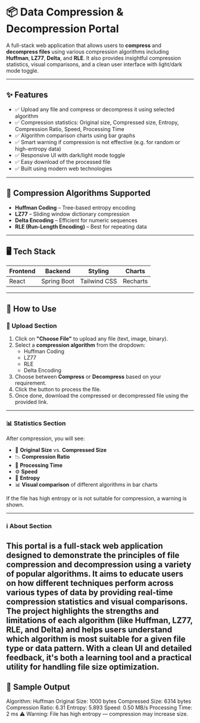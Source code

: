 # 📦 Data Compression & Decompression Portal

A full-stack web application that allows users to **compress** and **decompress files** using various compression algorithms including **Huffman**, **LZ77**, **Delta**, and **RLE**. It also provides insightful compression statistics, visual comparisons, and a clean user interface with light/dark mode toggle.

---

## ✨ Features

- ✅ Upload any file and compress or decompress it using selected algorithm  
- ✅ Compression statistics: Original size, Compressed size, Entropy, Compression Ratio, Speed, Processing Time  
- ✅ Algorithm comparison charts using bar graphs  
- ✅ Smart warning if compression is not effective (e.g. for random or high-entropy data)  
- ✅ Responsive UI with dark/light mode toggle  
- ✅ Easy download of the processed file  
- ✅ Built using modern web technologies

---

## 🧠 Compression Algorithms Supported

- **Huffman Coding** – Tree-based entropy encoding  
- **LZ77** – Sliding window dictionary compression  
- **Delta Encoding** – Efficient for numeric sequences  
- **RLE (Run-Length Encoding)** – Best for repeating data

---

## 🖥️ Tech Stack

| Frontend | Backend     | Styling      | Charts     |
|----------|-------------|--------------|------------|
| React    | Spring Boot | Tailwind CSS | Recharts   |

---

## 🚀 How to Use

### 🔼 Upload Section

1. Click on **"Choose File"** to upload any file (text, image, binary).
2. Select a **compression algorithm** from the dropdown:
   - Huffman Coding
   - LZ77
   - RLE
   - Delta Encoding
3. Choose between **Compress** or **Decompress** based on your requirement.
4. Click the button to process the file.
5. Once done, download the compressed or decompressed file using the provided link.

---

### 📊 Statistics Section

After compression, you will see:

- 📏 **Original Size** vs. **Compressed Size**
- 📉 **Compression Ratio**
- 🔄 **Processing Time**
- ⚙️ **Speed**
- 🔢 **Entropy**
- 📊 **Visual comparison** of different algorithms in bar charts

If the file has high entropy or is not suitable for compression, a warning is shown.

---

### ℹ️ About Section

This portal is a full-stack web application designed to demonstrate the principles of file compression and decompression using a variety of popular algorithms. It aims to educate users on how different techniques perform across various types of data by providing real-time compression statistics and visual comparisons.
The project highlights the strengths and limitations of each algorithm (like Huffman, LZ77, RLE, and Delta) and helps users understand which algorithm is most suitable for a given file type or data pattern. With a clean UI and detailed feedback, it's both a learning tool and a practical utility for handling file size optimization.
---

## 📸 Sample Output

Algorithm: Huffman
Original Size: 1000 bytes
Compressed Size: 6314 bytes
Compression Ratio: 6.31
Entropy: 5.893
Speed: 0.50 MB/s
Processing Time: 2 ms
⚠️ Warning: File has high entropy — compression may increase size.
